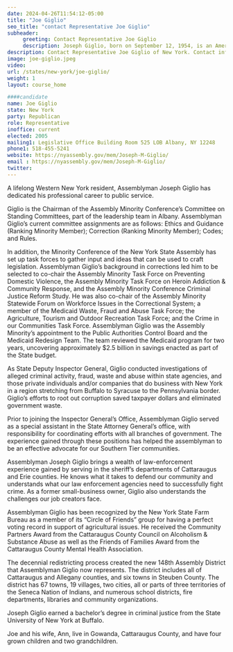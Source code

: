 ```yaml
---
date: 2024-04-26T11:54:12-05:00
title: "Joe Giglio"
seo_title: "contact Representative Joe Giglio"
subheader:
     greeting: Contact Representative Joe Giglio
     description: Joseph Giglio, born on September 12, 1954, is an American politician who has been serving as a member of the New York State Assembly since 2005. He first represented the 149th district, which includes all of Cattaraugus and Allegany counties, and six towns in Steuben County.
description: Contact Representative Joe Giglio of New York. Contact information for Joe Giglio includes email address, phone number, and mailing address.
image: joe-giglio.jpeg
video:
url: /states/new-york/joe-giglio/
weight: 1
layout: course_home

####candidate
name: Joe Giglio
state: New York
party: Republican
role: Representative
inoffice: current
elected: 2005
mailing1: Legislative Office Building Room 525 LOB Albany, NY 12248
phone1: 518-455-5241
website: https://nyassembly.gov/mem/Joseph-M-Giglio/
email : https://nyassembly.gov/mem/Joseph-M-Giglio/
twitter:
---
```


A lifelong Western New York resident, Assemblyman Joseph Giglio has dedicated his professional career to public service.

Giglio is the Chairman of the Assembly Minority Conference’s Committee on Standing Committees, part of the leadership team in Albany. Assemblyman Giglio’s current committee assignments are as follows: Ethics and Guidance (Ranking Minority Member); Correction (Ranking Minority Member); Codes; and Rules.

In addition, the Minority Conference of the New York State Assembly has set up task forces to gather input and ideas that can be used to craft legislation. Assemblyman Giglio’s background in corrections led him to be selected to co-chair the Assembly Minority Task Force on Preventing Domestic Violence, the Assembly Minority Task Force on Heroin Addiction & Community Response, and the Assembly Minority Conference Criminal Justice Reform Study. He was also co-chair of the Assembly Minority Statewide Forum on Workforce Issues in the Correctional System; a member of the Medicaid Waste, Fraud and Abuse Task Force; the Agriculture, Tourism and Outdoor Recreation Task Force; and the Crime in our Communities Task Force. Assemblyman Giglio was the Assembly Minority’s appointment to the Public Authorities Control Board and the Medicaid Redesign Team. The team reviewed the Medicaid program for two years, uncovering approximately $2.5 billion in savings enacted as part of the State budget.

As State Deputy Inspector General, Giglio conducted investigations of alleged criminal activity, fraud, waste and abuse within state agencies, and those private individuals and/or companies that do business with New York in a region stretching from Buffalo to Syracuse to the Pennsylvania border. Giglio’s efforts to root out corruption saved taxpayer dollars and eliminated government waste.

Prior to joining the Inspector General’s Office, Assemblyman Giglio served as a special assistant in the State Attorney General’s office, with responsibility for coordinating efforts with all branches of government. The experience gained through these positions has helped the assemblyman to be an effective advocate for our Southern Tier communities.

Assemblyman Joseph Giglio brings a wealth of law-enforcement experience gained by serving in the sheriff’s departments of Cattaraugus and Erie counties. He knows what it takes to defend our community and understands what our law enforcement agencies need to successfully fight crime. As a former small-business owner, Giglio also understands the challenges our job creators face.

Assemblyman Giglio has been recognized by the New York State Farm Bureau as a member of its “Circle of Friends” group for having a perfect voting record in support of agricultural issues. He received the Community Partners Award from the Cattaraugus County Council on Alcoholism & Substance Abuse as well as the Friends of Families Award from the Cattaraugus County Mental Health Association.

The decennial redistricting process created the new 148th Assembly District that Assemblyman Giglio now represents. The district includes all of Cattaraugus and Allegany counties, and six towns in Steuben County. The district has 67 towns, 19 villages, two cities, all or parts of three territories of the Seneca Nation of Indians, and numerous school districts, fire departments, libraries and community organizations.

Joseph Giglio earned a bachelor’s degree in criminal justice from the State University of New York at Buffalo.

Joe and his wife, Ann, live in Gowanda, Cattaraugus County, and have four grown children and two grandchildren.
